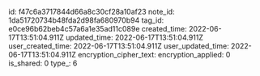 id: f47c6a3717844d66a8c30cf28a10af23
note_id: 1da51720734b48fda2d98fa680970b94
tag_id: e0ce96b62beb4c57a6a1e35ad11c089e
created_time: 2022-06-17T13:51:04.911Z
updated_time: 2022-06-17T13:51:04.911Z
user_created_time: 2022-06-17T13:51:04.911Z
user_updated_time: 2022-06-17T13:51:04.911Z
encryption_cipher_text: 
encryption_applied: 0
is_shared: 0
type_: 6